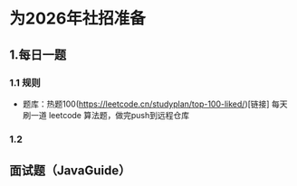 # 为2026年社招准备
## 1.每日一题
### 1.1 规则
- 题库：热题100(https://leetcode.cn/studyplan/top-100-liked/)[链接]
每天刷一道 leetcode 算法题，做完push到远程仓库
### 1.2 
## 面试题（JavaGuide） 